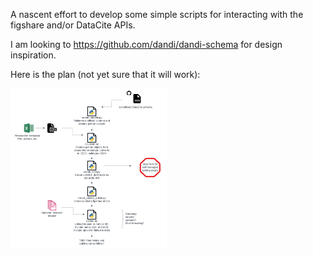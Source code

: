 A nascent effort to develop some simple scripts for interacting with the figshare and/or DataCite APIs. 

I am looking to https://github.com/dandi/dandi-schema for design inspiration. 

Here is the plan (not yet sure that it will work):

<img
  src="plan.png"
  style="display: inline-block; margin: 0 auto; max-width: 250px">